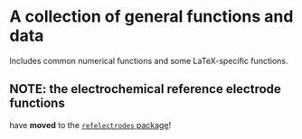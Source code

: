 # A collection of general functions and data

Includes common numerical functions and some LaTeX-specific functions.



## NOTE: the electrochemical reference electrode functions

have **moved** to the [`refelectrodes` package](https://github.com/chepec/refelectrodes)!
